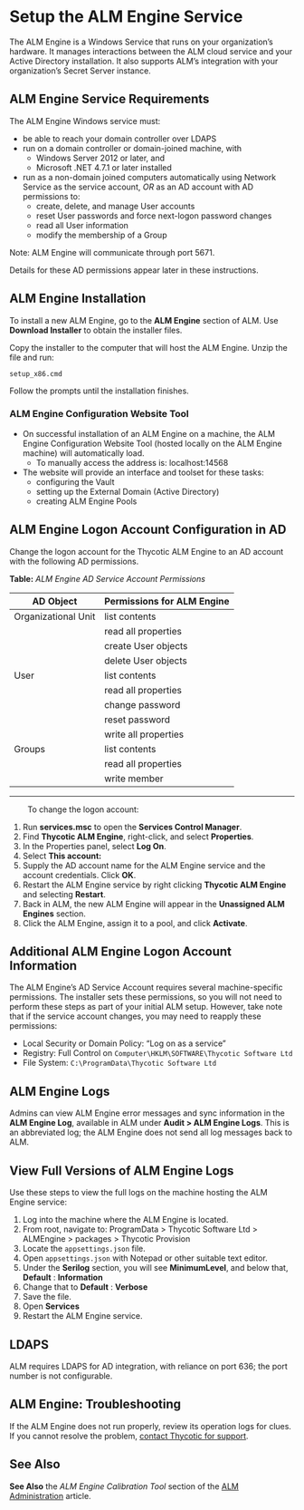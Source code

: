 ﻿[title]: # (Setup the ALM Engine Service)
[tags]: # (Account Lifecycle Manager,ALM,Active Directory,)
[priority]: # (5120)

# Setup the ALM Engine Service

The ALM Engine is a Windows Service that runs on your organization’s hardware. It manages interactions between the ALM cloud service and your Active Directory installation. It also supports ALM’s integration with your organization’s Secret Server instance.

## ALM Engine Service Requirements

The ALM Engine Windows service must:

* be able to reach your domain controller over LDAPS
* run on a domain controller or domain-joined machine, with
  * Windows Server 2012 or later, and
  * Microsoft .NET 4.7.1 or later installed
* run as a non-domain joined computers automatically using Network Service as the service account, *OR* as an AD account with AD permissions to:
  * create, delete, and manage User accounts
  * reset User passwords and force next-logon password changes
  * read all User information
  * modify the membership of a Group

Note: ALM Engine will communicate through port 5671.

Details for these AD permissions appear later in these instructions.

## ALM Engine Installation

To install a new ALM Engine, go to the **ALM Engine** section of ALM. Use **Download Installer** to obtain the installer files.

Copy the installer to the computer that will host the ALM Engine. Unzip the file and run:

  `setup_x86.cmd`

Follow the prompts until the installation finishes.

### ALM Engine Configuration Website Tool

* On successful installation of an ALM Engine on a machine, the ALM Engine Configuration Website Tool (hosted locally on the ALM Engine machine) will automatically load.
  * To manually access the address is: localhost:14568
* The website will provide an interface and toolset for these tasks:
  * configuring the Vault
  * setting up the External Domain (Active Directory)
  * creating ALM Engine Pools

## ALM Engine Logon Account Configuration in AD

Change the logon account for the Thycotic ALM Engine to an AD account with the following AD permissions.

**Table:** *ALM Engine AD Service Account Permissions*

| AD Object           | Permissions for ALM Engine |
|---------------------|-------------------------------|
| Organizational Unit | list contents                 |
|                     | read all properties           |
|                     | create User objects           |
|                     | delete User objects           |
| User                | list contents                 |
|                     | read all properties           |
|                     | change password               |
|                     | reset password                |
|                     | write all properties          |
| Groups              | list contents                 |
|                     | read all properties           |
|                     | write member                  |

---
  
To change the logon account:

1. Run **services.msc** to open the **Services Control Manager**.
1. Find **Thycotic ALM Engine**, right-click, and select **Properties**.
1. In the Properties panel, select **Log On**.
1. Select **This account:**
1. Supply the AD account name for the ALM Engine service and the account credentials. Click **OK**.
1. Restart the ALM Engine service by right clicking **Thycotic ALM Engine** and selecting **Restart**.
1. Back in ALM, the new ALM Engine will appear in the **Unassigned ALM Engines** section.
1. Click the ALM Engine, assign it to a pool, and click **Activate**.

## Additional ALM Engine Logon Account Information

The ALM Engine’s AD Service Account requires several machine-specific permissions. The installer sets these permissions, so you will not need to perform these steps as part of your initial ALM setup. However, take note that if the service account changes, you may need to reapply these permissions:

* Local Security or Domain Policy: “Log on as a service”
* Registry: Full Control on `Computer\HKLM\SOFTWARE\Thycotic Software Ltd`
* File System: `C:\ProgramData\Thycotic Software Ltd`

## ALM Engine Logs

Admins can view ALM Engine error messages and sync information in the **ALM Engine Log**, available in ALM under **Audit > ALM Engine Logs**. This is an abbreviated log; the ALM Engine does not send all log messages back to ALM.

## View Full Versions of ALM Engine Logs

Use these steps to view the full logs on the machine hosting the ALM Engine service:

1. Log into the machine where the ALM Engine is located.
1. From root, navigate to: ProgramData > Thycotic Software Ltd > ALMEngine > packages > Thycotic Provision
1. Locate the `appsettings.json` file.
1. Open `appsettings.json` with Notepad or other suitable text editor.
1. Under the **Serilog** section, you will see **MinimumLevel**, and below that, **Default** : **Information**
1. Change that to **Default** : **Verbose**
1. Save the file.
1. Open **Services**
1. Restart the ALM Engine service.

## LDAPS

ALM requires LDAPS for AD integration, with reliance on port 636; the port number is not configurable.

## ALM Engine: Troubleshooting

If the ALM Engine does not run properly, review its operation logs for clues. If you cannot resolve the problem, [contact Thycotic for support](../../support/).

## See Also

**See Also** the *ALM Engine Calibration Tool* section of the [ALM Administration](../../alm-admin/) article.
